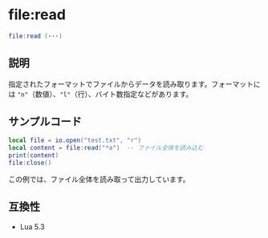 # file:read

```lua
file:read (···)
```

## 説明

指定されたフォーマットでファイルからデータを読み取ります。フォーマットには `"n"`（数値）、`"l"`（行）、バイト数指定などがあります。

## サンプルコード

```lua
local file = io.open("test.txt", "r")
local content = file:read("*a")  -- ファイル全体を読み込む
print(content)
file:close()
```

この例では、ファイル全体を読み取って出力しています。

## 互換性

- Lua 5.3